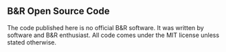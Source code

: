 ## B&R Open Source Code

The code published here is no official B&R software. It was written by software and B&R enthusiast. All code comes under the MIT license unless stated otherwise.

